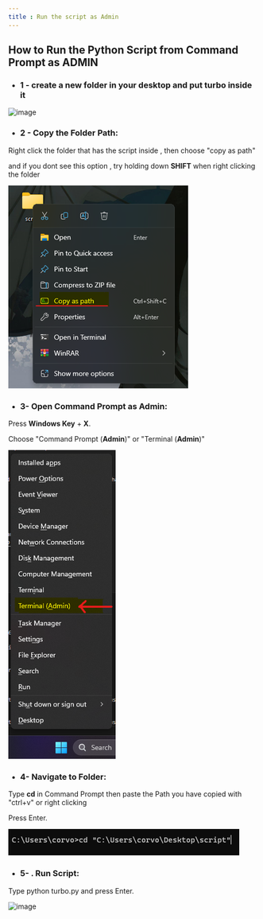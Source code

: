 ```yaml
---
title : Run the script as Admin
---
```


  

  

## How to Run the Python Script from Command Prompt as **ADMIN**

  

  

- ### 1 - create a new folder in your desktop and put turbo inside it

  

  

![image](https://i.ibb.co/gJrcMxT/image.png)

  

  

- ### 2 - Copy the Folder Path:

  

Right click the folder that has the script inside , then choose "copy as path"

and if you dont see this option , try holding down **SHIFT** when right clicking the folder

  

![image](copyaspath.png)

  


  

  

- ### 3- Open Command Prompt as Admin:

  

Press **Windows Key** + **X**.

  

Choose "Command Prompt (**Admin**)" or "Terminal (**Admin**)"

  

![image](terminaladmin.png)

  

  

- ### 4- Navigate to Folder:

  

  

Type **cd** in Command Prompt then paste the Path you have copied with "ctrl+v" or right clicking

  

Press Enter.

  

![image](cdandpath.png)

  

  

- ### 5- . Run Script:


Type python turbo.py and press Enter.

  

![image](https://i.ibb.co/zrbPg95/image.png)

